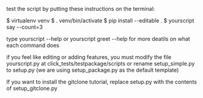 test the script by putting these instructions on the terminal:

$ virtualenv venv
$ . venv/bin/activate
$ pip install --editable .
$ yourscript say --count=3

type yourscript --help or yourscript greet --help for more deatils on what each command does

if you feel like editing or adding features, you must modify the file yourscript.py at click_tests/testpackage/scripts
or
rename setup_simple.py to setup.py (we are using setup_package.py as the default template)

If you want to install the gitclone tutorial, replace setup.py with the contents of setup_gitclone.py
